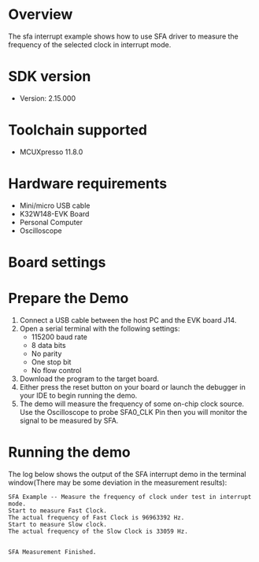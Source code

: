 Overview
========

The sfa interrupt example shows how to use SFA driver to measure the frequency of the selected
clock in interrupt mode.

SDK version
===========
- Version: 2.15.000

Toolchain supported
===================
- MCUXpresso  11.8.0

Hardware requirements
=====================
- Mini/micro USB cable
- K32W148-EVK Board
- Personal Computer
- Oscilloscope

Board settings
==============

Prepare the Demo
================
1.  Connect a USB cable between the host PC and the EVK board J14.
2.  Open a serial terminal with the following settings:
    - 115200 baud rate
    - 8 data bits
    - No parity
    - One stop bit
    - No flow control
3.  Download the program to the target board.
4.  Either press the reset button on your board or launch the debugger in your IDE to begin running the demo.
5.  The demo will measure the frequency of some on-chip clock source.
    Use the Oscilloscope to probe SFA0_CLK Pin then you will monitor the signal to be measured by SFA.

Running the demo
================
The log below shows the output of the SFA interrupt demo in the terminal window(There may be some deviation in the measurement results):
~~~~~~~~~~~~~~~~~~~~~~~~~~~~~~~~~~~
SFA Example -- Measure the frequency of clock under test in interrupt mode.
Start to measure Fast Clock.
The actual frequency of Fast Clock is 96963392 Hz.
Start to measure Slow clock.
The actual frequency of the Slow Clock is 33059 Hz.


SFA Measurement Finished.

~~~~~~~~~~~~~~~~~~~~~~~~~~~~~~~~~~~
